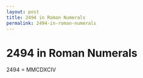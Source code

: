 ```yaml
---
layout: post
title: 2494 in Roman Numerals
permalink: 2494-in-roman-numerals
---
```


# 2494 in Roman Numerals

2494 = MMCDXCIV
